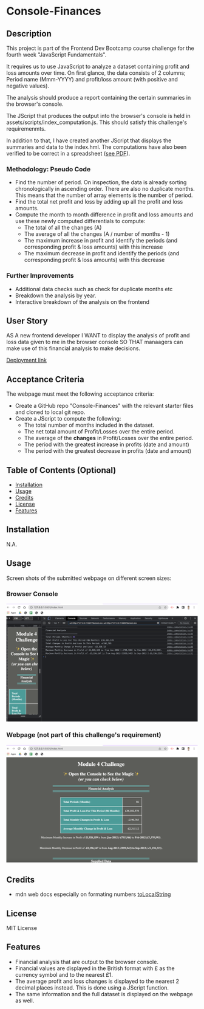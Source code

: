 # Console-Finances

## Description

This project is part of the Frontend Dev Bootcamp course challenge for the fourth week "JavaScript Fundamentals". 

It requires us to use JavaScript to analyze a dataset containing profit and loss amounts over time. On first glance, the data consists of 2 columns; Period name (Mmm-YYYY) and profit/loss amount (with positive and negative values). 

The analysis should produce a report containing the certain summaries in the browser's console.

The JScript that produces the output into the browser's console is held in assets/scripts/index_computation.js. This should satisfy this challenge's requiremenmts.

In addition to that, I have created another JScript that displays the summaries and data to the index.hml.  The computations have also been verified to be correct in a spreadsheet ([see PDF](assets/images/data.pdf)).



### Methodology: Pseudo Code
* Find the number of period. On inspection, the data is already sorting chronologically in ascending order. There are also no duplicate months. This means that the number of array elements is the number of period.
* Find the total net profit and loss by adding up all the profit and loss amounts.
* Compute the month to month difference in profit and loss amounts and use these newly computed differentials to compute:
  * The total of all the changes (A)
  * The average of all the changes (A / number of months - 1)
  * The maximum increase in profit and identify the periods (and corresponding profit & loss amounts) with this increase 
  * The maximum decrease in profit and identify the periods (and corresponding profit & loss amounts) with this decrease 


### Further Improvements

* Additional data checks such as check for duplicate months etc
* Breakdown the analysis by year.
* Interactive breakdown of the analysis on the frontend



## User Story

AS A new frontend developer
I WANT to display the analysis of profit and loss data given to me in the browser console
SO THAT manaagers can make use of this financial analysis to make decisions.

[Deployment link](https://havetimedrinktea.github.io/Console-Finances/)


## Acceptance Criteria

The webpage must meet the following acceptance criteria:

* Create a GitHub repo "Console-Finances" with the relevant starter files and cloned to local git repo.
* Create a JScript to compute the following:
  * The total number of months included in the dataset.
  * The net total amount of Profit/Losses over the entire period.
  * The average of the **changes** in Profit/Losses over the entire period.
  * The period with the greatest increase in profits (date and amount)
  * The period with the greatest decrease in profits (date and amount) 



## Table of Contents (Optional)

* [Installation](#installation)
* [Usage](#usage)
* [Credits](#credits)
* [License](#license)
* [Features](#features)


## Installation

N.A.


## Usage 

Screen shots of the submitted webpage on different screen sizes:

### Browser Console

![Deployed Webpage's console](assets/images/console_finances.png)



### Webpage (not part of this challenge's requirement)

![Deployed Webpage](assets/images/console_finances_page.png)




## Credits

* mdn web docs especially on formating numbers [toLocalString](https://developer.mozilla.org/en-US/docs/Web/JavaScript/Reference/Global_Objects/Date/toLocaleString)



## License

MIT License



## Features

* Financial analysis that are output to the browser console.
* Financial values are displayed in the British format with £ as the currency symbol and to the nearest £1. 
* The average profit and loss changes is displayed to the nearest 2 decimal places instead. This is done using a JScript function.
* The same information and the full dataset is displayed on the webpage as well.



